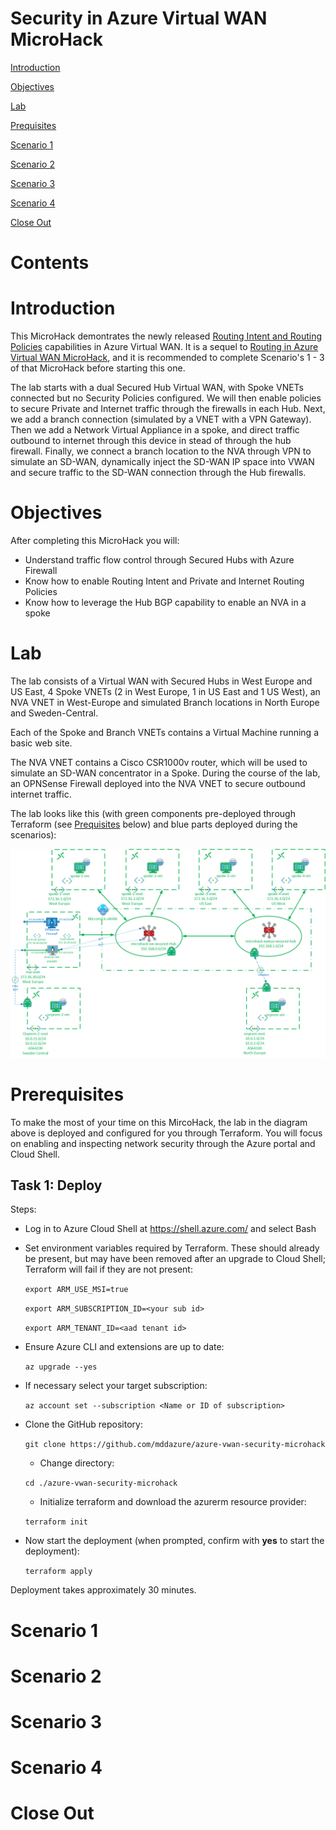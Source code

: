 # **Security in Azure Virtual WAN MicroHack**

[Introduction](#introduction)

[Objectives](#objectives)

[Lab](#lab)

[Prequisites](#prerequisites)

[Scenario 1](#scenario-1)

[Scenario 2](#scenario-2)

[Scenario 3](#scenario-3)

[Scenario 4](#scenario-4)

[Close Out](#close-out)

# Contents

# Introduction
This MicroHack demontrates the newly released [Routing Intent and Routing Policies](https://learn.microsoft.com/en-us/azure/virtual-wan/how-to-routing-policies) capabilities in Azure Virtual WAN. It is a sequel to [Routing in Azure Virtual WAN MicroHack](https://github.com/mddazure/azure-vwan-microhack), and it is recommended to complete Scenario's 1 - 3 of that MicroHack before starting this one.

The lab starts with a dual Secured Hub Virtual WAN, with Spoke VNETs connected but no Security Policies configured. We will then enable policies to secure Private and Internet traffic through the firewalls in each Hub. Next, we add a branch connection (simulated by a VNET with a VPN Gateway). Then we add a Network Virtual Appliance in a spoke, and direct traffic outbound to internet through this device in stead of through the hub firewall. Finally, we connect a branch location to the NVA through VPN to simulate an SD-WAN, dynamically inject the SD-WAN IP space into VWAN and secure traffic to the SD-WAN connection through the Hub firewalls.

# Objectives
After completing this MicroHack you will:
- Understand traffic flow control through Secured Hubs with Azure Firewall 
- Know how to enable Routing Intent and Private and Internet Routing Policies
- Know how to leverage the Hub BGP capability to enable an NVA in a spoke

# Lab

The lab consists of a Virtual WAN with Secured Hubs in West Europe and US East, 4 Spoke VNETs (2 in West Europe, 1 in US East and 1 US West), an NVA VNET in West-Europe and simulated Branch locations in North Europe and Sweden-Central.

Each of the Spoke and Branch VNETs contains a Virtual Machine running a basic web site. 

The NVA VNET contains a Cisco CSR1000v router, which will be used to simulate an SD-WAN concentrator in a Spoke. During the course of the lab, an OPNSense Firewall deployed into the NVA VNET to secure outbound internet traffic.

The lab looks like this (with green components pre-deployed through Terraform (see [Prequisites](#prerequisites) below) and blue parts deployed during the scenarios):

![image](images/microhack-vwan-security.png)

# Prerequisites
To make the most of your time on this MircoHack, the lab in the diagram above is deployed and configured for you through Terraform. You will focus on enabling and inspecting network security through the Azure portal and Cloud Shell.
## Task 1: Deploy
Steps:
- Log in to Azure Cloud Shell at https://shell.azure.com/ and select Bash
- Set environment variables required by Terraform. These should already be present, but may have been removed after an upgrade to Cloud Shell; Terraform will fail if they are not present:
  
  `export ARM_USE_MSI=true`
  
  `export ARM_SUBSCRIPTION_ID=<your sub id>`

  `export ARM_TENANT_ID=<aad tenant id>`

- Ensure Azure CLI and extensions are up to date:
  
  `az upgrade --yes`
  
- If necessary select your target subscription:
  
  `az account set --subscription <Name or ID of subscription>`
  
- Clone the  GitHub repository:
  
  `git clone https://github.com/mddazure/azure-vwan-security-microhack`
  
  - Change directory:
  
  `cd ./azure-vwan-security-microhack`
  - Initialize terraform and download the azurerm resource provider:

  `terraform init`

- Now start the deployment (when prompted, confirm with **yes** to start the deployment):
 
  `terraform apply`

Deployment takes approximately 30 minutes. 


# Scenario 1

# Scenario 2

# Scenario 3

# Scenario 4

# Close Out

